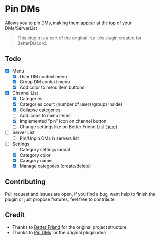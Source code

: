 # Pin DMs

Allows you to pin DMs, making them appear at the top of your DMs/ServerList

> This plugin is a port of the original `Pin DMs` plugin created for BetterDiscord.

## Todo

- [X] Menu
    - [X] User DM context menu
    - [x] Group DM context menu
    - [x] Add color to menu item buttons
- [x] Channel List
    - [x] Categories
    - [x] Categories count (number of users/groups inside)
    - [x] Collapse categories
    - [ ] Add icons to menu items
    - [x] Implemented "pin" icon on channel button
    - [ ] Change settings like on Better Friend List ([here](https://i.at.ls/f/gd1id4.png))
- [ ] Server List
    - [ ] Pin/Unpin DMs in servers list
- [ ] Settings
    - [ ] Category settings modal
    - [x] Category color
    - [x] Category name
    - [x] Manage categories (create/delete)
## Contributing

Pull request and issues are open, if you find a bug, want help to finish the plugin or just propose features, feel free to contribute.

## Credit

- Thanks to [Better Friend](https://github.com/powercord-community/betterfriends) for the original project structure
- Thanks to [Pin DMs](https://github.com/mwittrien/BetterDiscordAddons/blob/master/Plugins/PinDMs) for the original plugin idea